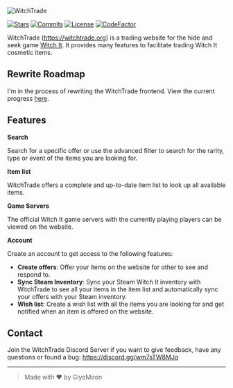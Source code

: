 ![WitchTrade](https://i.imgur.com/Rjxtp6X.png)

[![Stars](https://img.shields.io/github/stars/GiyoMoon/WitchTrade-FE.svg?color=ff67e4)](https://github.com/GiyoMoon/WitchTrade-FE/stargazers)
[![Commits](https://img.shields.io/github/commit-activity/m/GiyoMoon/WitchTrade-FE?color=ff67e4)](https://github.com/GiyoMoon/WitchTrade-FE/commits)
[![License](https://img.shields.io/github/license/GiyoMoon/WitchTrade-FE.svg?color=ff67e4)](https://github.com/GiyoMoon/WitchTrade-FE/blob/master/LICENSE)
[![CodeFactor](https://www.codefactor.io/repository/github/GiyoMoon/WitchTrade-FE/badge)](https://www.codefactor.io/repository/github/GiyoMoon/WitchTrade-FE)

WitchTrade (https://witchtrade.org) is a trading website for the hide and seek game [Witch It](https://store.steampowered.com/app/559650/Witch_It/). It provides many features to facilitate trading Witch It cosmetic items.

## Rewrite Roadmap
I'm in the process of rewriting the WitchTrade frontend. View the current progress [here](rewrite.md).

## Features
**Search**

Search for a specific offer or use the advanced filter to search for the rarity, type or event of the items you are looking for.

**Item list**

WitchTrade offers a complete and up-to-date item list to look up all available items.

**Game Servers**

The official Witch It game servers with the currently playing players can be viewed on the website.

**Account**

Create an account to get access to the following features:

- **Create offers**: Offer your items on the website for other to see and respond to.
- **Sync Steam Inventory**: Sync your Steam Witch It inventory with WitchTrade to see all your items in the item list and automatically sync your offers with your Steam inventory.
- **Wish list**: Create a wish list with all the items you are looking for and get notified when an item is offered on the website.

## Contact
Join the WitchTrade Discord Server if you want to give feedback, have any questions or found a bug: https://discord.gg/wm7sTW8MJq
___
> Made with ❤️ by GiyoMoon